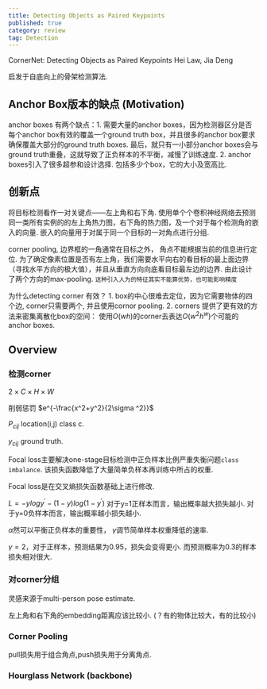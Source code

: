 ```yaml
---
title: Detecting Objects as Paired Keypoints
published: true
category: review
tag: Detection
---
```


CornerNet: Detecting Objects as Paired Keypoints Hei Law, Jia Deng

启发于自底向上的骨架检测算法.

## Anchor Box版本的缺点 (Motivation)

anchor boxes 有两个缺点：1. 需要大量的anchor boxes，因为检测器区分是否每个anchor box有效的覆盖一个ground truth box，并且很多的anchor box要求确保覆盖大部分的ground truth boxes. 最后，就只有一小部分anchor boxes会与ground truth重叠，这就导致了正负样本的不平衡，减慢了训练速度. 2. anchor boxes引入了很多超参和设计选择. 包括多少个box，它的大小及宽高比.

## 创新点

将目标检测看作一对关键点——左上角和右下角. 使用单个个卷积神经网络去预测同一类所有实例的的左上角热力图，右下角的热力图，及一个对于每个检测角的嵌入的向量. 嵌入的向量用于对属于同一个目标的一对角点进行分组.

corner pooling, 边界框的一角通常在目标之外， 角点不能根据当前的信息进行定位. 为了确定像素位置是否有左上角，我们需要水平向右的看目标的最上面边界（寻找水平方向的极大值），并且从垂直方向向底看目标最左边的边界.  由此设计了两个方向的max-pooling. `这种引入人为的特征其实不能算优势，也可能影响精度`

为什么detecting corner 有效？ 1. box的中心很难去定位，因为它需要物体的四个边, corner只需要两个, 并且使用cornor pooling. 2. corners 提供了更有效的方法来密集离散化box的空间： 使用$O(wh)$的corner去表达$O(w^2h^w)$个可能的anchor boxes.


## Overview



### 检测corner
$2\times C\times H\times W$

削弱惩罚 $e^{-\frac{x^2+y^2}{2\sigma ^2}}$

$P_{cij}$  location(i,j) class c.

$y_{cij}$ ground truth.

Focal loss主要解决one-stage目标检测中正负样本比例严重失衡问题`class imbalance`. 该损失函数降低了大量简单负样本再训练中所占的权重.

Focal loss是在交叉熵损失函数基础上进行修改.

$L=-ylogy^{'}-(1-y)log(1-y^{'})$
对于y=1正样本而言，输出概率越大损失越小.
对于y=0负样本而言，输出概率越小损失越小.

$\alpha$然可以平衡正负样本的重要性， $\gamma$调节简单样本权重降低的速率.

$\gamma=2$，对于正样本，预测结果为0.95，损失会变得更小. 而预测概率为0.3的样本损失相对很大.


### 对corner分组
灵感来源于multi-person pose estimate.

左上角和右下角的embedding距离应该比较小. (？有的物体比较大，有的比较小)

### Corner Pooling

pull损失用于组合角点,push损失用于分离角点.


### Hourglass Network (backbone)
